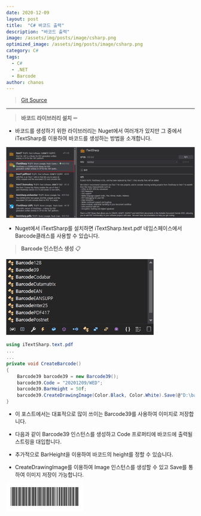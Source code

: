 ```yaml
---
date: 2020-12-09
layout: post
title:  "C# 바코드 출력"
description: "바코드 출력"
image: /assets/img/posts/image/csharp.png
optimized_image: /assets/img/posts/image/csharp.png
category: C#
tags:
  - C#
  - .NET
  - Barcode
author: chanos
---
```

>[Git Source](https://github.com/chanos-dev/blogcode/tree/master/20-1209)

---

> <b>바코드 라이브러리 설치</b> ✏

- 바코드를 생성하기 위한 라이브러리는 Nuget에서 여러개가 있지만 그 중에서 iTextSharp를 이용하여 바코드를 생성하는 방법을 소개합니다.

![nuget](/assets/img/posts/2020-12-09/nuget.png)

- Nuget에서 iTextSharp를 설치하면 iTextSharp.text.pdf 네임스페이스에서 Barcode클래스를 사용할 수 있습니다.

> <b>Barcode 인스턴스 생성</b> 📋

![barcodeclass](/assets/img/posts/2020-12-09/barcodeclass.png)

```c#
using iTextSharp.text.pdf
...
...
private void CreateBarcode()
{
    Barcode39 barcode39 = new Barcode39();
    barcode39.Code = "20201209/WED";
    barcode39.BarHeight = 50f;
    barcode39.CreateDrawingImage(Color.Black, Color.White).Save(@"D:\barcode.png");
}
```

- 이 포스트에서는 대표적으로 많이 쓰이는 Barcode39를 사용하여 이미지로 저장합니다.

- 다음과 같이 Barcode39 인스턴스를 생성하고 Code 프로퍼티에 바코드에 출력될 스트링을 대입합니다.

- 추가적으로 BarHeight을 이용하여 바코드의 height를 정할 수 있습니다.

- CreateDrawingImage를 이용하여 Image 인스턴스를 생성할 수 있고 Save를 통하여 이미지 저장이 가능합니다.

![barcode](/assets/img/posts/2020-12-09/barcode.png)